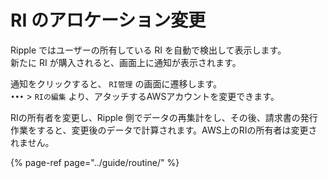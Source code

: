# RI のアロケーション変更

Ripple ではユーザーの所有している RI を自動で検出して表示します。  
新たに RI が購入されると、画面上に通知が表示されます。

通知をクリックすると、 `RI管理` の画面に遷移します。  
`•••` &gt;  `RIの編集` より、アタッチするAWSアカウントを変更できます。

RIの所有者を変更し、Ripple 側でデータの再集計をし、その後、請求書の発行作業をすると、変更後のデータで計算されます。AWS上のRIの所有者は変更されません。

{% page-ref page="../guide/routine/" %}

